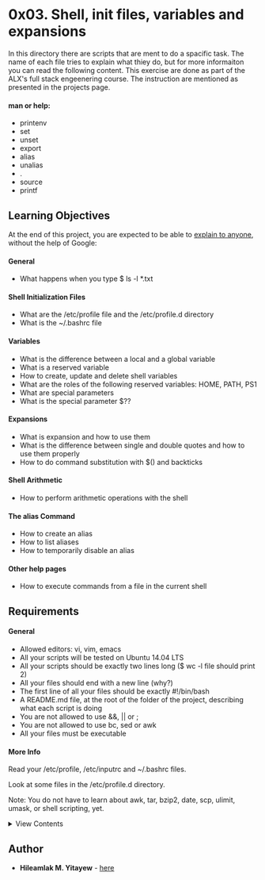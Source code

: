 # 0x03. Shell, init files, variables and expansions

In this directory there are scripts that are ment to do a spacific task. The name of each file tries to 
explain what thiey do, but for more informaiton you can read the following content. This exercise are done as part of the ALX's full stack engeenering course. The instruction are mentioned as presented in the projects page.

#### man or help:
* printenv
* set
* unset
* export
* alias
* unalias
* .
* source
* printf
## Learning Objectives
At the end of this project, you are expected to be able to [explain to anyone](https://fs.blog/2012/04/feynman-technique/), without the help of Google:

#### General
* What happens when you type $ ls -l *.txt
#### Shell Initialization Files
* What are the /etc/profile file and the /etc/profile.d directory
* What is the ~/.bashrc file
#### Variables
* What is the difference between a local and a global variable
* What is a reserved variable
* How to create, update and delete shell variables
* What are the roles of the following reserved variables: HOME, PATH, PS1
* What are special parameters
* What is the special parameter $??
#### Expansions
* What is expansion and how to use them
* What is the difference between single and double quotes and how to use them properly
* How to do command substitution with $() and backticks
#### Shell Arithmetic
* How to perform arithmetic operations with the shell
#### The alias Command
* How to create an alias
* How to list aliases
* How to temporarily disable an alias
#### Other help pages
* How to execute commands from a file in the current shell
## Requirements
#### General
* Allowed editors: vi, vim, emacs
* All your scripts will be tested on Ubuntu 14.04 LTS
* All your scripts should be exactly two lines long ($ wc -l file should print 2)
* All your files should end with a new line (why?)
* The first line of all your files should be exactly #!/bin/bash
* A README.md file, at the root of the folder of the project, describing what each script is doing
* You are not allowed to use &&, || or ;
* You are not allowed to use bc, sed or awk
* All your files must be executable
#### More Info
Read your /etc/profile, /etc/inputrc and ~/.bashrc files.

Look at some files in the /etc/profile.d directory.

Note: You do not have to learn about awk, tar, bzip2, date, scp, ulimit, umask, or shell scripting, yet.

<details>
<summary>View Contents</summary> 

This table is prepared so as to show you what each script does.

Script | Task | Command used | Test results|
-----------------|--------------|----------------|-----------|
0-alias|
1-hello_you|
10-love_exponent_breath|
100-rot13|
101-odd|
11-binary_to_decimal|
12-combinations|
13-print_float|
14-decimal_to_hexadecimal|
2-path|
3-paths|
4-global_variables|
5-local_variables|
6-create_local_variable|
7-create_global_variable|
8-true_knowledge|
9-divide_and_rule|


</details>

## Author

- **Hileamlak M. Yitayew** - [here](https://github.com/hileamlakb)
